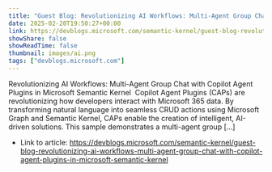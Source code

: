 ```yaml
---
title: "Guest Blog: Revolutionizing AI Workflows: Multi-Agent Group Chat with Copilot Agent Plugins in Microsoft Semantic Kernel"
date: 2025-02-20T19:50:27+00:00
link: https://devblogs.microsoft.com/semantic-kernel/guest-blog-revolutionizing-ai-workflows-multi-agent-group-chat-with-copilot-agent-plugins-in-microsoft-semantic-kernel
showShare: false
showReadTime: false
thumbnail: images/ai.png
tags: ["devblogs.microsoft.com"]
---
```

Revolutionizing AI Workflows: Multi-Agent Group Chat with Copilot Agent Plugins in Microsoft Semantic Kernel  Copilot Agent Plugins (CAPs) are revolutionizing how developers interact with Microsoft 365 data. By transforming natural language into seamless CRUD actions using Microsoft Graph and Semantic Kernel, CAPs enable the creation of intelligent, AI-driven solutions. This sample demonstrates a multi-agent group […]

- Link to article: https://devblogs.microsoft.com/semantic-kernel/guest-blog-revolutionizing-ai-workflows-multi-agent-group-chat-with-copilot-agent-plugins-in-microsoft-semantic-kernel